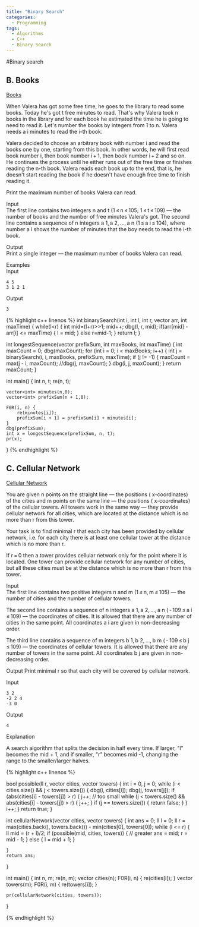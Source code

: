 ```yaml
---
title: "Binary Search"
categories:
  - Programming
tags:
  - Algorithms
  - C++
  - Binary Search
---
```


#Binary search

## B. Books

[Books](https://codeforces.com/problemset/problem/279/B)

When Valera has got some free time, he goes to the library to read some books. Today he's got t free minutes to read. That's why Valera took n books in the library and for each book he estimated the time he is going to need to read it. Let's number the books by integers from 1 to n. Valera needs a i minutes to read the i-th book.  

Valera decided to choose an arbitrary book with number i and read the books one by one, starting from this book. In other words, he will first read book number i, then book number i + 1, then book number i + 2 and so on. He continues the process until he either runs out of the free time or finishes reading the n-th book. Valera reads each book up to the end, that is, he doesn't start reading the book if he doesn't have enough free time to finish reading it.  

Print the maximum number of books Valera can read.  

Input  
The first line contains two integers n and t (1 ≤ n ≤ 105; 1 ≤ t ≤ 109) — the number of books and the number of free minutes Valera's got. The second line contains a sequence of n integers a 1, a 2, ..., a n (1 ≤ a i ≤ 104), where number a i shows the number of minutes that the boy needs to read the i-th book.  

Output  
Print a single integer — the maximum number of books Valera can read.  

Examples  
Input  
```
4 5
3 1 2 1
```
Output  
```
3
```
  
{% highlight c++ linenos %}
int binarySearch(int i, int l, int r, vector<int> arr, int maxTime) {
    while(l<r)
    {
        int mid=(l+r)>>1;
        mid++;
        dbg(l, r, mid);
        if(arr[mid] - arr[i] <= maxTime) {
            l = mid;
        }
        else r=mid-1;
    }
    return l;
}


int longestSequence(vector<int> prefixSum, int maxBooks, int maxTime) {
    int maxCount = 0;
    dbg(maxCount);
    for (int i = 0; i < maxBooks; i++) {
        int j = binarySearch(i, i, maxBooks, prefixSum, maxTime);
        if (j != -1) {
            maxCount = max(j - i, maxCount);
            //dbg(j, maxCount);
        }
        dbg(i, j, maxCount);
    }
    return maxCount;
}

int main() {
    int n, t;
    re(n, t);

    vector<int> minutes(n,0);
    vector<int> prefixSum(n + 1,0);

    F0R(i, n) {
        re(minutes[i]);
        prefixSum[i + 1] = prefixSum[i] + minutes[i];
    }
    dbg(prefixSum);
    int x = longestSequence(prefixSum, n, t);
    pr(x);
}
{% endhighlight %}


## C. Cellular Network

[Cellular Network](https://codeforces.com/problemset/problem/702/C)  

You are given n points on the straight line — the positions ( x-coordinates) of the cities and m points on the same line — the positions ( x-coordinates) of the cellular towers. All towers work in the same way — they provide cellular network for all cities, which are located at the distance which is no more than r from this tower.  

Your task is to find minimal r that each city has been provided by cellular network, i.e. for each city there is at least one cellular tower at the distance which is no more than r.  

If r = 0 then a tower provides cellular network only for the point where it is located. One tower can provide cellular network for any number of cities, but all these cities must be at the distance which is no more than r from this tower.  

Input  
The first line contains two positive integers n and m (1 ≤ n, m ≤ 105) — the number of cities and the number of cellular towers.  

The second line contains a sequence of n integers a 1, a 2, ..., a n ( - 109 ≤ a i ≤ 109) — the coordinates of cities. It is allowed that there are any number of cities in the same point. All coordinates a i are given in non-decreasing order.  

The third line contains a sequence of m integers b 1, b 2, ..., b m ( - 109 ≤ b j ≤ 109) — the coordinates of cellular towers. It is allowed that there are any number of towers in the same point. All coordinates b j are given in non-decreasing order.  

Output
Print minimal r so that each city will be covered by cellular network.  

Input
```
3 2
-2 2 4
-3 0
```
Output
```
4
```


Explanation  

A search algorithm that splits the decision in half every time. If larger, "l" becomes the mid + 1, and if smaller, "r" becomes mid -1, changing the range to the smaller/larger halves.


{% highlight c++ linenos %}


bool possible(ll r, vector<ll> cities, vector<ll> towers) {
    int i = 0, j = 0;
    while (i < cities.size() && j < towers.size()) {
        dbg(i, cities[i]);
        dbg(j, towers[j]);
        if (abs(cities[i] - towers[j]) > r) {
            j++;
            // too small
            while (j < towers.size() && abs(cities[i] - towers[j]) > r) {
                j++;
            }
            if (j == towers.size()) {
                return false;
            }
        }
        i++;
    }
    return true;
}

int cellularNetwork(vector<ll> cities, vector<ll> towers) {
    int ans = 0;
    ll l = 0;
    ll r = max(cities.back(), towers.back()) - min(cities[0], towers[0]);
    while (l <= r) {
        ll mid = (r + l)/2;
        if (possible(mid, cities, towers)) {
            // greater
            ans = mid;
            r = mid - 1;
        }
        else {
            l = mid + 1;
        }

    }
    return ans;
}

int main() {
    int n, m;
    re(n, m);
    vector<ll> cities(n);
    F0R(i, n) {
        re(cities[i]);
    }
    vector<ll> towers(m);
    F0R(i, m) {
        re(towers[i]);
    }

    pr(cellularNetwork(cities, towers));

}

{% endhighlight %}
